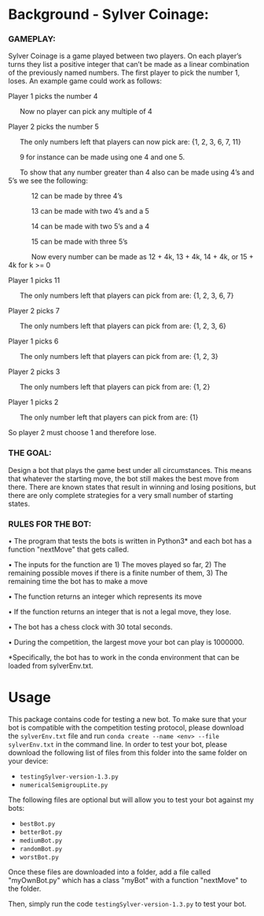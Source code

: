 # Background - Sylver Coinage:

### GAMEPLAY:

Sylver Coinage is a game played between two players. On each player’s turns they list a positive integer that can’t be made as a linear combination of the previously named numbers. The first player to pick the number 1, loses. An example game could work as follows:

Player 1 picks the number 4

&nbsp;&nbsp;&nbsp;&nbsp;&nbsp;&nbsp;Now no player can pick any multiple of 4

Player 2 picks the number 5

&nbsp;&nbsp;&nbsp;&nbsp;&nbsp;&nbsp;The only numbers left that players can now pick are: {1, 2, 3, 6, 7, 11}

&nbsp;&nbsp;&nbsp;&nbsp;&nbsp;&nbsp;9 for instance can be made using one 4 and one 5. 

&nbsp;&nbsp;&nbsp;&nbsp;&nbsp;&nbsp;To show that any number greater than 4 also can be made using 4’s and 5’s we see the following:

&nbsp;&nbsp;&nbsp;&nbsp;&nbsp;&nbsp;&nbsp;&nbsp;&nbsp;&nbsp;&nbsp;&nbsp;12 can be made by three 4’s

&nbsp;&nbsp;&nbsp;&nbsp;&nbsp;&nbsp;&nbsp;&nbsp;&nbsp;&nbsp;&nbsp;&nbsp;13 can be made with two 4’s and a 5

&nbsp;&nbsp;&nbsp;&nbsp;&nbsp;&nbsp;&nbsp;&nbsp;&nbsp;&nbsp;&nbsp;&nbsp;14 can be made with two 5’s and a 4

&nbsp;&nbsp;&nbsp;&nbsp;&nbsp;&nbsp;&nbsp;&nbsp;&nbsp;&nbsp;&nbsp;&nbsp;15 can be made with three 5’s

&nbsp;&nbsp;&nbsp;&nbsp;&nbsp;&nbsp;&nbsp;&nbsp;&nbsp;&nbsp;&nbsp;&nbsp;Now every number can be made as 12 + 4k, 13 + 4k, 14 + 4k, or 15 + 4k for k >= 0

Player 1 picks 11

&nbsp;&nbsp;&nbsp;&nbsp;&nbsp;&nbsp;The only numbers left that players can pick from are: {1, 2, 3, 6, 7}

Player 2 picks 7

&nbsp;&nbsp;&nbsp;&nbsp;&nbsp;&nbsp;The only numbers left that players can pick from are: {1, 2, 3, 6}

Player 1 picks 6

&nbsp;&nbsp;&nbsp;&nbsp;&nbsp;&nbsp;The only numbers left that players can pick from are: {1, 2, 3}

Player 2 picks 3

&nbsp;&nbsp;&nbsp;&nbsp;&nbsp;&nbsp;The only numbers left that players can pick from are: {1, 2}

Player 1 picks 2

&nbsp;&nbsp;&nbsp;&nbsp;&nbsp;&nbsp;The only number left that players can pick from are: {1}

So player 2 must choose 1 and therefore lose. 


### THE GOAL:

Design a bot that plays the game best under all circumstances. This means that whatever the starting move, the bot still makes the best move from there. There are known states that result in winning and losing positions, but there are only complete strategies for a very small number of starting states. 

### RULES FOR THE BOT:

•	The program that tests the bots is written in Python3* and each bot has a function "nextMove" that gets called. 

•	The inputs for the function are 1) The moves played so far, 2) The remaining possible moves if there is a finite number of them, 3) The remaining time the bot has to make a move

•	The function returns an integer which represents its move

•	If the function returns an integer that is not a legal move, they lose.

•	The bot has a chess clock with 30 total seconds.

•	During the competition, the largest move your bot can play is 1000000.

*Specifically, the bot has to work in the conda environment that can be loaded from sylverEnv.txt.


# Usage

This package contains code for testing a new bot. 
To make sure that your bot is compatible with the competition testing protocol, please download the `sylverEnv.txt` file and run `conda create --name <env> --file sylverEnv.txt` in the command line. 
In order to test your bot, please download the following list of files from this folder into the same folder on your device:
- `testingSylver-version-1.3.py`
- `numericalSemigroupLite.py`

The following files are optional but will allow you to test your bot against my bots:
- `bestBot.py`
- `betterBot.py`
- `mediumBot.py`
- `randomBot.py`
- `worstBot.py`

Once these files are downloaded into a folder, add a file called "myOwnBot.py" which has a class "myBot" with a function "nextMove" to the folder.

Then, simply run the code `testingSylver-version-1.3.py` to test your bot. 
